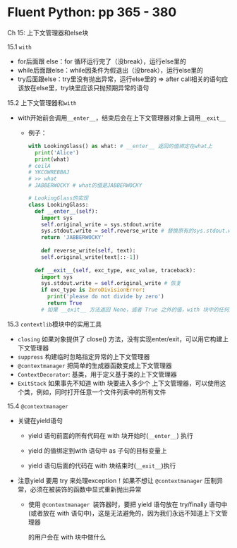 # Fluent Python: pp 365 - 380

Ch 15: 上下文管理器和else块

15.1 `with`

- for后面跟 else：for 循环运行完了（没break），运行else里的
- while后面跟else：while因条件为假退出（没break），运行else里的
- try后面跟else：try里没有抛出异常，运行else里的 => after call相关的语句应该放在else里，try块里应该只抛预期异常的语句

15.2 上下文管理器和`with`

- with开始前会调用`__enter__`，结束后会在上下文管理器对象上调用`__exit__`

    - 例子：

        ```python
        with LookingGlass() as what: # __enter__ 返回的值绑定在what上
          print('Alice')
          print(what)
        # ceilA
        # YKCOWREBBAJ
        # >> what
        # JABBERWOCKY # what的值是JABBERWOCKY
        
        # LookingGlass的实现
        class LookingGlass:
          def __enter__(self):
            import sys
            self.original_write = sys.stdout.write
            sys.stdout.write = self.reverse_write # 替换原有的sys.stdout.write
            return 'JABBERWOCKY'
         	
         	def reverse_write(self, text):
            self.original_write(text[::-1])
          
          def __exit__(self, exc_type, exc_value, traceback):
            import sys
            sys.stdout.write = self.original_write # 恢复
            if exc_type is ZeroDivisionError:
              print('please do not divide by zero')
              return True
            # 如果 __exit__ 方法返回 None，或者 True 之外的值，with 块中的任何异常都会向上冒泡
        ```

        

15.3 `contextlib`模块中的实用工具

- `closing` 如果对象提供了 close() 方法，没有实现enter/exit，可以用它构建上下文管理器
- `suppress` 构建临时忽略指定异常的上下文管理器
- `@contextmanager` 把简单的生成器函数变成上下文管理器
- `ContextDecorator`: 基类，用于定义基于类的上下文管理器
- `ExitStack` 如果事先不知道 with 块要进入多少个 上下文管理器，可以使用这个类，例如，同时打开任意一个文件列表中的所有文件

15.4 `@contextmanager`

- 关键在yield语句

    - yield 语句前面的所有代码在 with 块开始时(`__enter__`) 执行

    - yield 的值绑定到with 语句中 as 子句的目标变量上

    - yield 语句后面的代码在 with 块结束时(`__exit__`)执行

- 注意yield 要用 try 来处理exception！如果不想让 `@contextmanager` 压制异常，必须在被装饰的函数中显式重新抛出异常

    - 使用 `@contextmanager `装饰器时，要把 yield 语句放在 try/finally 语句中 (或者放在 with 语句中)，这是无法避免的，因为我们永远不知道上下文管理器

        的用户会在 with 块中做什么
